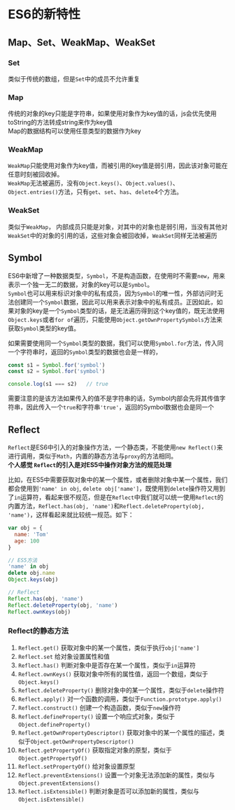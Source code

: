 # ES6的新特性

## Map、Set、WeakMap、WeakSet
### Set
类似于传统的数组，但是`Set`中的成员不允许重复
### Map
传统的对象的key只能是字符串，如果使用对象作为key值的话，js会优先使用toString的方法转成string来作为key值      
Map的数据结构可以使用任意类型的数据作为key

### WeakMap
`WeakMap`只能使用对象作为key值，而被引用的key值是弱引用，因此该对象可能在任意时刻被回收掉。     
`WeakMap`无法被遍历，没有`Object.keys()`、`Object.values()`、`Object.entries()`方法，只有`get`、`set`、`has`、`delete`4个方法。  
### WeakSet
类似于`WeakMap`， 内部成员只能是对象，对其中的对象也是弱引用，当没有其他对`WeakSet`中的对象的引用的话，这些对象会被回收掉，`WeakSet`同样无法被遍历


## Symbol
ES6中新增了一种数据类型，`Symbol`，不是构造函数，在使用时不需要`new`，用来表示一个独一无二的数据，对象的key可以是`Symbol`。     
`Symbol`也可以用来标识对象中的私有成员，因为`Symbol`的唯一性，外部访问时无法创建同一个`Symbol`数据，因此可以用来表示对象中的私有成员。正因如此，如果对象的key是一个`Symbol`类型的话，是无法遍历得到这个key值的，既无法使用`Object.keys`或者`for of`遍历，只能使用`Object.getOwnPropertySymbols`方法来获取`Symbol`类型的key值。



如果需要使用同一个`Symbol`类型的数据，我们可以使用`Symbol.for`方法，传入同一个字符串时，返回的`Symbol`类型的数据也会是一样的，
```js
const s1 = Symbol.for('symbol')
const s2 = Symbol.for('symbol')

console.log(s1 === s2)   // true
```
需要注意的是该方法如果传入的值不是字符串的话，Symbol内部会先将其传值字符串，因此传入一个`true`和字符串`'true'`，返回的Symbol数据也会是同一个

## Reflect

`Reflect`是ES6中引入的对象操作方法，一个静态类，不能使用`new Reflect()`来进行调用，类似于`Math`，内置的静态方法与`proxy`的方法相同。      
**个人感觉 `Reflect`的引入是对ES5中操作对象方法的规范处理**    

比如，在ES5中需要获取对象中的某一个属性，或者删除对象中某一个属性，我们都会使用到`'name' in obj`, `delete obj['name']`，既使用到`delete`操作符又用到了`in`运算符，看起来很不规范，但是在`Reflect`中我们就可以统一使用`Reflect`的内置方法，`Reflect.has(obj, 'name')`和`Reflect.deleteProperty(obj, 'name')`，这样看起来就比较统一规范。如下：
```js
var obj = {
  name: 'Tom'
  age: 100
}

// ES5方法
'name' in obj
delete obj.name
Object.keys(obj)

// Reflect
Reflect.has(obj, 'name')
Reflect.deleteProperty(obj, 'name')
Reflect.ownKeys(obj)
```

### Reflect的静态方法
1.  `Reflect.get()` 获取对象中的某一个属性，类似于执行`obj['name']`
2.  `Reflect.set` 给对象设置属性和值
3.  `Reflect.has()` 判断对象中是否存在某一个属性，类似于`in`运算符
4.  `Reflect.ownKeys()` 获取对象中所有的属性值，返回一个数组，类似于`Object.keys()`
5.  `Reflect.deleteProperty()` 删除对象中的某一个属性，类似于`delete`操作符
6.  `Reflect.apply()` 对一个函数的调用，类似于`Function.prototype.apply()`
7.  `Reflect.construct()` 创建一个构造函数，类似于`new`操作符
8.  `Reflect.defineProperty()` 设置一个响应式对象，类似于`Object.defineProperty()`
9.  `Reflect.getOwnPropertyDescriptor()` 获取对象中的某一个属性的描述，类似于`Object.getOwnPropertyDescriptor()`
10. `Reflect.getPropertyOf()` 获取指定对象的原型，类似于`Object.getPropertyOf()`
11. `Reflect.setPropertyOf()` 给对象设置原型
12. `Reflect.preventExtensions()` 设置一个对象无法添加新的属性，类似与`Object.preventExtensions()`
13. `Reflect.isExtensible()` 判断对象是否可以添加新的属性，类似与`Object.isExtensible()`